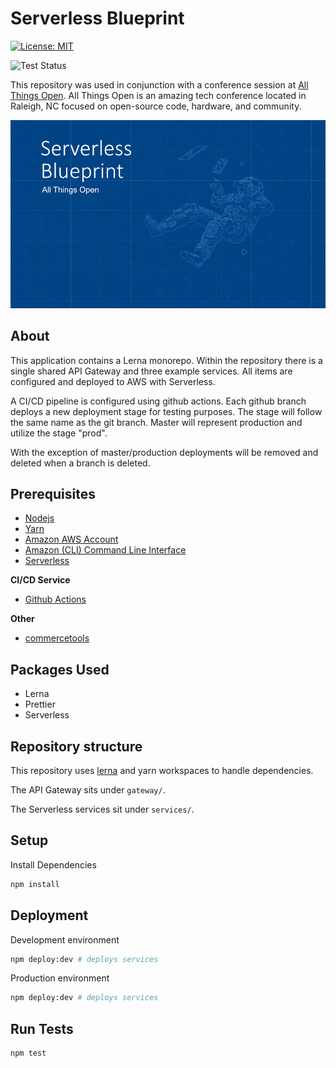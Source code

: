 # Serverless Blueprint

[![License: MIT](https://img.shields.io/badge/License-MIT-yellow.svg)](https://opensource.org/licenses/MIT)

![Test Status](https://github.com/jluterek/serverless-blueprint/workflows/deploy/badge.svg)

This repository was used in conjunction with a conference session at [All Things Open](https://allthingsopen.org/). All Things Open is an amazing tech conference located in Raleigh, NC focused on open-source code, hardware, and community.

[![preview](https://raw.githubusercontent.com/jluterek/serverless-blueprint/master/presentation/preview.jpg)](https://raw.githubusercontent.com/jluterek/serverless-blueprint/master/presentation/slides.pdf)

## About

This application contains a Lerna monorepo. Within the repository there is a single shared API Gateway and three example services. All items are configured and deployed to AWS with Serverless.

A CI/CD pipeline is configured using github actions. Each github branch deploys a new deployment stage for testing purposes. The stage will follow the same name as the git branch. Master will represent production and utilize the stage "prod".

With the exception of master/production deployments will be removed and deleted when a branch is deleted.

## Prerequisites

- [Nodejs](https://nodejs.org/en/)
- [Yarn](https://yarnpkg.com/lang/en/)
- [Amazon AWS Account](https://aws.amazon.com/)
- [Amazon (CLI) Command Line Interface](https://aws.amazon.com/cli/)
- [Serverless](https://serverless.com/)

**CI/CD Service**

- [Github Actions](https://github.com/features/actions)

**Other**

- [commercetools](http://www.commercetools.com/)

## Packages Used

- Lerna
- Prettier
- Serverless

## Repository structure

This repository uses [lerna](https://lernajs.io/) and yarn workspaces to handle dependencies.

The API Gateway sits under `gateway/`.

The Serverless services sit under `services/`.

## Setup

Install Dependencies

```bash
npm install
```

## Deployment

Development environment

```bash
npm deploy:dev # deploys services
```

Production environment

```bash
npm deploy:dev # deploys services
```

## Run Tests

```bash
npm test
```
